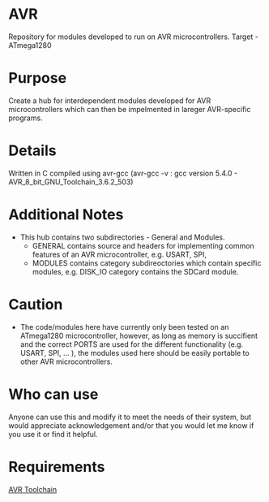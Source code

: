 # AVR
Repository for modules developed to run on AVR microcontrollers.
Target - ATmega1280 

# Purpose
Create a hub for interdependent modules developed for AVR microcontrollers which can then be impelmented in lareger AVR-specific programs.

# Details
Written in C
compiled using avr-gcc (avr-gcc -v : gcc version 5.4.0 - AVR_8_bit_GNU_Toolchain_3.6.2_503) 

# Additional Notes
* This hub contains two subdirectories - General and Modules. 
    * GENERAL contains source and headers for implementing common features of an AVR microcontroller, e.g. USART, SPI, 
    * MODULES contains category subdireoctories which contain specific modules,  e.g. DISK_IO category contains the SDCard module.  

# Caution
* The code/modules here have currently only been tested on an ATmega1280 microcontroller, however, as long as memory is succifient and the correct PORTS are used for the different functionality (e.g. USART, SPI, ... ), the modules used here should be easily portable to other AVR microcontrollers.

# Who can use
Anyone can use this and modify it to meet the needs of their system, but would appreciate acknowledgement and/or that you would let me know if you use it or find it helpful.

# Requirements
[AVR Toolchain](https://github.com/osx-cross/homebrew-avr)